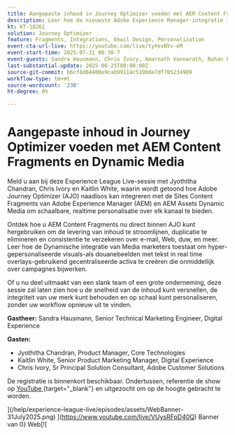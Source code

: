 ```yaml
---
title: Aangepaste inhoud in Journey Optimizer voeden met AEM Content Fragments en Dynamic Media
description: Leer hoe de nieuwste Adobe Experience Manager-integratie in Adobe Journey Optimizer ertoe kan bijdragen dat de levering van inhoud efficiënter en effectiever wordt
kt: KT-18261
solution: Journey Optimizer
feature: Fragments, Integrations, Email Design, Personalization
event-cta-url-live: https://youtube.com/live/tyXesNYv-eM
event-start-time: 2025-07-31 08:30-7
event-guests: Sandra Hausmann, Chris Ivory, Amarnath Vannarath, Rohan Bhatt
last-substantial-update: 2025-06-25T00:00:00Z
source-git-commit: b6cf8d04400e9cab99114c519b8e7df785234909
workflow-type: tm+mt
source-wordcount: '230'
ht-degree: 0%

---
```



# Aangepaste inhoud in Journey Optimizer voeden met AEM Content Fragments en Dynamic Media

Meld u aan bij deze Experience League Live-sessie met Jyothitha Chandran, Chris Ivory en Kaitlin White, waarin wordt getoond hoe Adobe Journey Optimizer (AJO) naadloos kan integreren met de Sites Content Fragments van Adobe Experience Manager (AEM) en AEM Assets Dynamic Media om schaalbare, realtime personalisatie over elk kanaal te bieden.

Ontdek hoe u AEM Content Fragments nu direct binnen AJO kunt hergebruiken om de levering van inhoud te stroomlijnen, duplicatie te elimineren en consistentie te verzekeren over e-mail, Web, duw, en meer. Leer hoe de Dynamische integratie van Media marketers toestaat om hyper-gepersonaliseerde visuals-als douanebeelden met tekst in real time overlays-gebruikend gecentraliseerde activa te creëren die onmiddellijk over campagnes bijwerken.

Of u nu deel uitmaakt van een slank team of een grote onderneming, deze sessie zal laten zien hoe u de snelheid van de inhoud kunt versnellen, de integriteit van uw merk kunt behouden en op schaal kunt personaliseren, zonder uw workflow opnieuw uit te vinden.

**Gastheer:**
Sandra Hausmann, Senior Technical Marketing Engineer, Digital Experience

**Gasten:**

* Jyothitha Chandran, Product Manager, Core Technologies
* Kaitlin White, Senior Product Marketing Manager, Digital Experience
* Chris Ivory, Sr Principal Solution Consultant, Adobe Customer Solutions

De registratie is binnenkort beschikbaar. Ondertussen, referentie de show op [ YouTube ](https://www.youtube.com/live/VUysRFpD40Q){target="_blank"} en uitgezocht om op de hoogte gebracht te worden.

](/help/experience-league-live/episodes/assets/WebBanner-31July2025.png) ](https://www.youtube.com/live/VUysRFpD40Q) Banner van 0} Web[![

